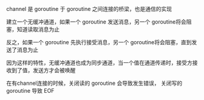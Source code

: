 channel 是 goroutine 于 goroutine 之间连接的桥梁，也是通信的实现

建立一个无缓冲通道，如果一个 goroutine 发送消息，另一个 goroutine将会阻塞，知道读取消息为止

反之，如果一个 goroutine 先执行接受消息，另一个 goroutine将会阻塞，直到发送了消息为止

因为这样的特性，无缓冲通道也成为同步通道，当一个值在通道传递时，接受方接收到了值，发送方才会被唤醒



在有channel连接的时候，关闭读的 goroutine 会导致发生错误， 关闭写的 goroutine 导致 EOF


